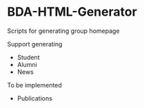 # BDA-HTML-Generator
Scripts for generating group homepage



Support generating

+ Student
+ Alumni
+ News



To be implemented

+ Publications
